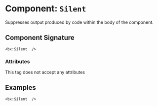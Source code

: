 [comment]: # (Note: This documentation is generated dynamically in the build process.  To modify the contents, change the javadoc on the _invoke method of the Component class)
# Component: `Silent`

Suppresses output produced by code within the body of the component.

## Component Signature
```
<bx:Silent  />
```
### Attributes
This tag does not accept any attributes

## Examples

```
<bx:Silent  />
```
